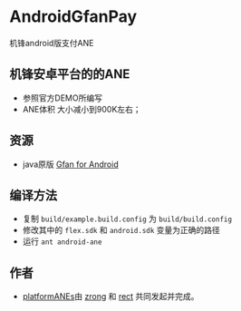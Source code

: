 ﻿AndroidGfanPay
==============

机锋android版支付ANE

## 机锋安卓平台的的ANE

* 参照官方DEMO所编写
* ANE体积 大小减小到900K左右；

## 资源

* java原版 [Gfan for Android](http://dev.gfan.com)

## 编译方法
* 复制 `build/example.build.config` 为 `build/build.config`
* 修改其中的 `flex.sdk` 和 `android.sdk` 变量为正确的路径
* 运行 `ant android-ane`


## 作者

* [platformANEs](https://github.com/platformanes)由 [zrong](http://zengrong.net) 和 [rect](http://www.shadowkong.com/) 共同发起并完成。